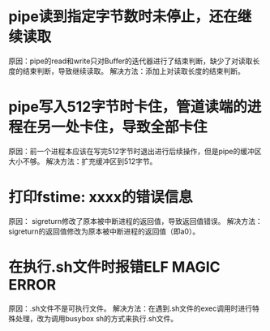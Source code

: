 # pipe读到指定字节数时未停止，还在继续读取
原因：pipe的read和write只对Buffer的迭代器进行了结束判断，缺少了对读取长度的结束判断，导致继续读取。
解决方法：添加上对读取长度的结束判断。
# pipe写入512字节时卡住，管道读端的进程在另一处卡住，导致全部卡住
原因：前一个进程本应该在写完512字节时退出进行后续操作，但是pipe的缓冲区大小不够。
解决方法：扩充缓冲区到512字节。
# 打印fstime: xxxx的错误信息
原因： sigreturn修改了原本被中断进程的返回值，导致返回值错误。
解决方法：sigreturn的返回值修改为原本被中断进程的返回值（即a0）。
# 在执行.sh文件时报错ELF MAGIC ERROR
原因：.sh文件不是可执行文件。
解决方法：在遇到.sh文件的exec调用时进行特殊处理，改为调用busybox sh的方式来执行.sh文件。
